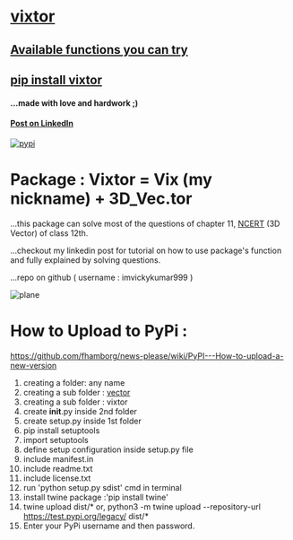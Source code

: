 # [vixtor](https://github.com/imvickykumar999/vixtor/blob/master/vixtor.ipynb)

## [Available functions you can try](https://github.com/imvickykumar999/vixtor/blob/master/vector/vixtor/__init__.py)

## [pip install vixtor](https://github.com/imvickykumar999/vixtor/blob/master/pip%20install%20vixtor.ipynb)

#### ...made with love and hardwork ;)

#### [Post on LinkedIn](https://www.linkedin.com/feed/update/urn:li:activity:6715639149992394752/)

[![pypi](https://raw.githubusercontent.com/imvickykumar999/vixtor/master/pypi.png)](https://pypi.org/project/vixtor/)

# Package : Vixtor = Vix (my nickname) + 3D_Vec.tor

...this package can solve most of the questions of chapter 11, [NCERT](https://github.com/imvickykumar999/vixtor/blob/master/NCERT-Books-for-class%2012-Maths-Chapter%2011.pdf) (3D Vector) of class 12th.

...checkout my linkedin post for tutorial on how to use package's function and fully explained by solving questions.

...repo on github ( username : imvickykumar999 )

![plane](https://raw.githubusercontent.com/imvickykumar999/vixtor/master/vixtor.png)

# How to Upload to PyPi :
https://github.com/fhamborg/news-please/wiki/PyPI---How-to-upload-a-new-version

1. creating a folder: any name
2. creating a sub folder : [vector](https://github.com/imvickykumar999/vixtor/tree/master/vector)
3. creating a sub folder : vixtor
4. create __init__.py inside 2nd folder
5. create setup.py inside 1st folder
6. pip install setuptools
7. import setuptools
8. define setup configuration inside setup.py file
9. include manifest.in
10. include readme.txt
11. include license.txt
13. run 'python setup.py sdist' cmd in terminal
14. install twine package :'pip install twine'
15. twine upload dist/*
or, python3 -m twine upload --repository-url https://test.pypi.org/legacy/ dist/*
16. Enter your PyPi username and then password.
